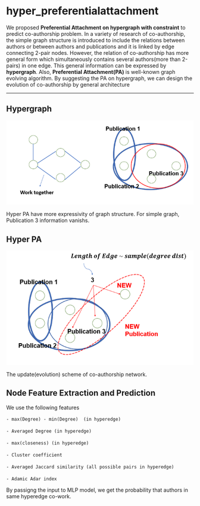 # hyper_preferentialattachment
We proposed **Preferential Attachment on hypergraph with constraint** to predict co-authorship problem. In a variety of research of co-authorship, the simple graph structure is introduced to include the relations between authors or between authors and publications and it is linked by edge connecting 2-pair nodes. However,  the relation of co-authorship has more general form which simultaneously contains several authors(more than 2-pairs) in one edge. This general information can be expressed by **hypergraph**. Also,  **Preferential Attachment(PA)** is well-known graph evolving algorithm. By suggesting the PA on hypergraph, we can design the evolution of co-authorship by general architecture   </i> 

----------

Hypergraph
-------------
![Hypergraph](./image/hyper.PNG)

Hyper PA have more expressivity of graph structure.
For simple graph, Publication 3 information vanishs.

Hyper PA
-------------
![HyperPA](./image/hyperpa.png)

The update(evolution) scheme of co-authorship network.


Node Feature Extraction and Prediction
------------

We use the following features

	- max(Degree) - min(Degree)  (in hyperedge)

	- Averaged Degree (in hyperedge)

	- max(closeness) (in hyperedge)

	- Cluster coefficient

	- Averaged Jaccard similarity (all possible pairs in hyperedge)

	- Adamic Adar index


By passigng the input to MLP model, we get the probability that authors in same hyperedge co-work.

	
